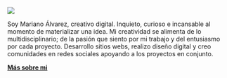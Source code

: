 ![](https://avatars.githubusercontent.com/u/66380259?v=4)

Soy Mariano Álvarez, creativo digital. Inquieto, curioso e incansable al momento de materializar una idea. Mi creatividad se alimenta de lo multidisciplinario; de la pasión que siento por mi trabajo y del entusiasmo por cada proyecto. Desarrollo sitios webs, realizo diseño digital y creo comunidades en redes sociales apoyando a los proyectos en conjunto.

<strong><a href="https://creativoma.com/sobre-mi/">Más sobre mi</a></strong>
